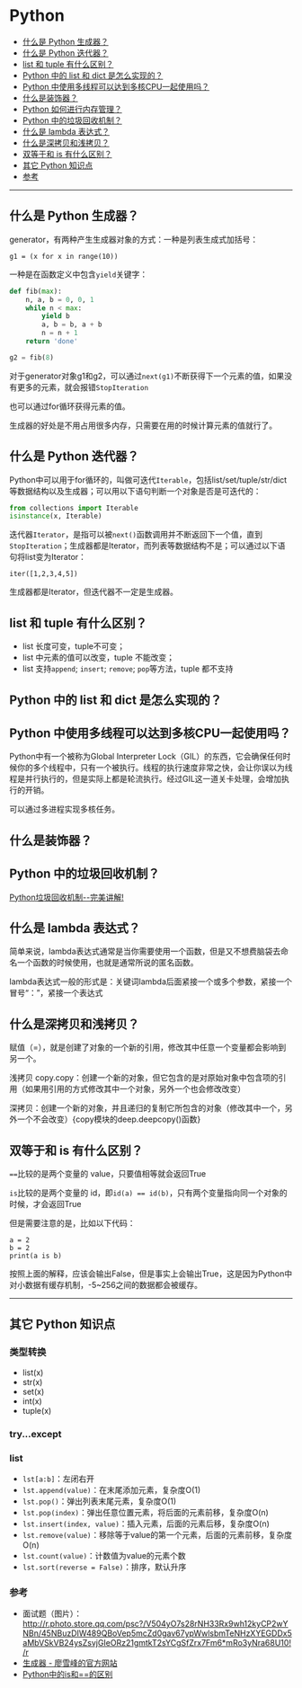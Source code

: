 # Python

* [什么是 Python 生成器？](#什么是-Python-生成器)
* [什么是 Python 迭代器？](#什么是-Python-迭代器)
* [list 和 tuple 有什么区别？](#list-和-tuple-有什么区别)
* [Python 中的 list 和 dict 是怎么实现的？](#Python-中的-list-和-dict-是怎么实现的)
* [Python 中使用多线程可以达到多核CPU一起使用吗？](#Python-中使用多线程可以达到多核CPU一起使用吗)
* [什么是装饰器？](#什么是装饰器)
* [Python 如何进行内存管理？](#Python-如何进行内存管理)
* [Python 中的垃圾回收机制？](#Python-中的垃圾回收机制)
* [什么是 lambda 表达式？](#什么是-lambda-表达式)
* [什么是深拷贝和浅拷贝？](#什么是深拷贝和浅拷贝)
* [双等于和 is 有什么区别？](#双等于和-is-有什么区别)
* [其它 Python 知识点](#其它-Python-知识点)
* [参考](#参考)

------

## 什么是 Python 生成器？
generator，有两种产生生成器对象的方式：一种是列表生成式加括号：

```g1 = (x for x in range(10))```

一种是在函数定义中包含```yield```关键字：

```py
def fib(max):
    n, a, b = 0, 0, 1
    while n < max:
        yield b
        a, b = b, a + b
        n = n + 1
    return 'done'

g2 = fib(8)
```

对于generator对象g1和g2，可以通过```next(g1)```不断获得下一个元素的值，如果没有更多的元素，就会报错```StopIteration```

也可以通过for循环获得元素的值。

生成器的好处是不用占用很多内存，只需要在用的时候计算元素的值就行了。

## 什么是 Python 迭代器？
Python中可以用于for循环的，叫做可迭代```Iterable```，包括list/set/tuple/str/dict等数据结构以及生成器；可以用以下语句判断一个对象是否是可迭代的：

```py
from collections import Iterable
isinstance(x, Iterable)
```

迭代器```Iterator```，是指可以被```next()```函数调用并不断返回下一个值，直到```StopIteration```；生成器都是Iterator，而列表等数据结构不是；可以通过以下语句将list变为Iterator：

```iter([1,2,3,4,5])```

生成器都是Iterator，但迭代器不一定是生成器。

## list 和 tuple 有什么区别？
- list 长度可变，tuple不可变；
- list 中元素的值可以改变，tuple 不能改变；
- list 支持```append```; ```insert```; ```remove```; ```pop```等方法，tuple 都不支持

## Python 中的 list 和 dict 是怎么实现的？

## Python 中使用多线程可以达到多核CPU一起使用吗？

Python中有一个被称为Global Interpreter Lock（GIL）的东西，它会确保任何时候你的多个线程中，只有一个被执行。线程的执行速度非常之快，会让你误以为线程是并行执行的，但是实际上都是轮流执行。经过GIL这一道关卡处理，会增加执行的开销。

可以通过多进程实现多核任务。

## 什么是装饰器？

## Python 中的垃圾回收机制？
[Python垃圾回收机制--完美讲解!](https://www.jianshu.com/p/1e375fb40506)

## 什么是 lambda 表达式？
简单来说，lambda表达式通常是当你需要使用一个函数，但是又不想费脑袋去命名一个函数的时候使用，也就是通常所说的匿名函数。

lambda表达式一般的形式是：关键词lambda后面紧接一个或多个参数，紧接一个冒号“：”，紧接一个表达式

## 什么是深拷贝和浅拷贝？
赋值（=），就是创建了对象的一个新的引用，修改其中任意一个变量都会影响到另一个。

浅拷贝 copy.copy：创建一个新的对象，但它包含的是对原始对象中包含项的引用（如果用引用的方式修改其中一个对象，另外一个也会修改改变）

深拷贝：创建一个新的对象，并且递归的复制它所包含的对象（修改其中一个，另外一个不会改变）{copy模块的deep.deepcopy()函数}

## 双等于和 is 有什么区别？
```==```比较的是两个变量的 value，只要值相等就会返回True

```is```比较的是两个变量的 id，即```id(a) == id(b)```，只有两个变量指向同一个对象的时候，才会返回True

但是需要注意的是，比如以下代码：

```
a = 2
b = 2
print(a is b)
```

按照上面的解释，应该会输出False，但是事实上会输出True，这是因为Python中对小数据有缓存机制，-5~256之间的数据都会被缓存。

------

## 其它 Python 知识点

### 类型转换
- list(x)
- str(x)
- set(x)
- int(x)
- tuple(x)

### try...except

### list
- ```lst[a:b]```：左闭右开
- ```lst.append(value)```：在末尾添加元素，复杂度O(1)
- ```lst.pop()```：弹出列表末尾元素，复杂度O(1)
- ```lst.pop(index)```：弹出任意位置元素，将后面的元素前移，复杂度O(n)
- ```lst.insert(index, value)```：插入元素，后面的元素后移，复杂度O(n)
- ```lst.remove(value)```：移除等于value的第一个元素，后面的元素前移，复杂度O(n)
- ```lst.count(value)```：计数值为value的元素个数
- ```lst.sort(reverse = False)```：排序，默认升序

### 参考
- 面试题（图片）：http://r.photo.store.qq.com/psc?/V504yO7s28rNH33Rx9wh12kyCP2wYNBn/45NBuzDIW489QBoVep5mcZd0gav67ypWwlsbmTeNHzXYEGDDx5aMbVSkVB24ysZsvjGIeORz21gmtkT2sYCgSfZrx7Fm6*mRo3yNra68U10!/r
- [生成器 - 廖雪峰的官方网站](https://www.liaoxuefeng.com/wiki/1016959663602400/1017318207388128)
- [Python中的is和==的区别](https://www.cnblogs.com/yjtxin/p/11793243.html)
